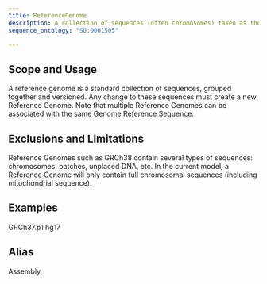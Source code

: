 ```yaml
---
title: ReferenceGenome
description: A collection of sequences (often chromosomes) taken as the standard for a given organism and genome assembly.
sequence_ontology: "SO:0001505"

---
```


Scope and Usage
---------------

A reference genome is a standard collection of sequences, grouped together and versioned.    Any change to these sequences must create a new Reference Genome.  Note that multiple Reference Genomes can be associated with the same Genome Reference Sequence.

Exclusions and Limitations
--------------------------

Reference Genomes such as GRCh38 contain several types of sequences: chromosomes, patches, unplaced DNA, etc.   In the current model, a Reference Genome will only contain full chromosomal sequences (including mitochondrial sequence).

Examples
--------
GRCh37.p1
hg17

Alias
-----

Assembly,
